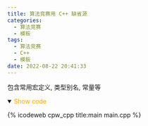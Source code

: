 ```yaml
---
title: 算法竞赛用 C++ 缺省源
categories:
  - 算法竞赛
  - 模板
tags:
  - 算法竞赛
  - C++
  - 模板
date: 2022-08-22 20:41:33
---
```


包含常用宏定义, 类型别名, 常量等

<!-- more -->

<details open='open'>
<summary><font color='orange'>Show code</font></summary>

{% icodeweb cpw_cpp title:main main.cpp %}

</details>
